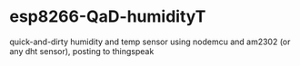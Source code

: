# esp8266-QaD-humidityT
quick-and-dirty humidity and temp sensor using nodemcu and am2302 (or any dht sensor), posting to thingspeak
